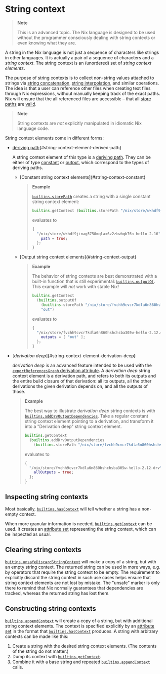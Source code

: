 # String context

> **Note**
>
> This is an advanced topic.
> The Nix language is designed to be used without the programmer consciously dealing with string contexts or even knowing what they are.

A string in the Nix language is not just a sequence of characters like strings in other languages.
It is actually a pair of a sequence of characters and a *string context*.
The string context is an (unordered) set of *string context elements*.

The purpose of string contexts is to collect non-string values attached to strings via
[string concatenation](./operators.md#string-concatenation),
[string interpolation](./string-interpolation.md),
and similar operations.
The idea is that a user can reference other files when creating text files through Nix expressions, without manually keeping track of the exact paths.
Nix will ensure that the all referenced files are accessible – that all [store paths](@docroot@/glossary.md#gloss-store-path) are [valid](@docroot@/glossary.md#gloss-validitiy).

> **Note**
>
> String contexts are *not* explicitly manipulated in idiomatic Nix language code.

String context elements come in different forms:

- [deriving path]{#string-context-element-derived-path}

  A string context element of this type is a [deriving path](@docroot@/glossary.md#gloss-deriving-path).
  They can be either of type [constant](#string-context-constant) or [output](#string-context-output), which correspond to the types of deriving paths.

  - [Constant string context elements]{#string-context-constant}

    > **Example**
    >
    > [`builtins.storePath`] creates a string with a single constant string context element:
    >
    > ```nix
    > builtins.getContext (builtins.storePath "/nix/store/wkhdf9jinag5750mqlax6z2zbwhqb76n-hello-2.10")
    > ```
    > evaluates to
    > ```nix
    > {
    >   "/nix/store/wkhdf9jinag5750mqlax6z2zbwhqb76n-hello-2.10" = {
    >     path = true;
    >   };
    > }
    > ```

    [deriving path]: @docroot@/glossary.md#gloss-deriving-path
    [store path]: @docroot@/glossary.md#gloss-store-path
    [`builtins.storePath`]: ./builtins.md#builtins-storePath

  - [Output string context elements]{#string-context-output}

    > **Example**
    >
    > The behavior of string contexts are best demonstrated with a built-in function that is still experimental: [`builtins.outputOf`].
    > This example will *not* work with stable Nix!
    >
    > ```nix
    > builtins.getContext
    >   (builtins.outputOf
    >     (builtins.storePath "/nix/store/fvchh9cvcr7kdla6n860hshchsba305w-hello-2.12.drv")
    >     "out")
    > ```
    > evaluates to
    > ```nix
    > {
    >   "/nix/store/fvchh9cvcr7kdla6n860hshchsba305w-hello-2.12.drv" = {
    >     outputs = [ "out" ];
    >   };
    > }
    > ```

    [`builtins.outputOf`]: ./builtins.md#builtins-outputOf

- [*derivation deep*]{#string-context-element-derivation-deep}

  *derivation deep* is an advanced feature intended to be used with the
  [`exportReferencesGraph` derivation attribute](./advanced-attributes.html#adv-attr-exportReferencesGraph).
  A *derivation deep* string context element is a derivation path, and refers to both its outputs and the entire build closure of that derivation:
  all its outputs, all the other derivations the given derivation depends on, and all the outputs of those.

  > **Example**
  >
  > The best way to illustrate *derivation deep* string contexts is with [`builtins.addDrvOutputDependencies`].
  > Take a regular constant string context element pointing to a derivation, and transform it into a "Derivation deep" string context element.
  >
  > ```nix
  > builtins.getContext
  >   (builtins.addDrvOutputDependencies
  >     (builtins.storePath "/nix/store/fvchh9cvcr7kdla6n860hshchsba305w-hello-2.12.drv"))
  > ```
  > evaluates to
  > ```nix
  > {
  >   "/nix/store/fvchh9cvcr7kdla6n860hshchsba305w-hello-2.12.drv" = {
  >     allOutputs = true;
  >   };
  > }
  > ```

  [`builtins.addDrvOutputDependencies`]: ./builtins.md#builtins-addDrvOutputDependencies
  [`builtins.unsafeDiscardOutputDependency`]: ./builtins.md#builtins-unsafeDiscardOutputDependency

## Inspecting string contexts

Most basically, [`builtins.hasContext`] will tell whether a string has a non-empty context.

When more granular information is needed, [`builtins.getContext`] can be used.
It creates an [attribute set] representing the string context, which can be inspected as usual.

[`builtins.hasContext`]: ./builtins.md#builtins-hasContext
[`builtins.getContext`]: ./builtins.md#builtins-getContext
[attribute set]: ./types.md#attribute-set

## Clearing string contexts

[`buitins.unsafeDiscardStringContext`](./builtins.md#builtins-unsafeDiscardStringContext) will make a copy of a string, but with an empty string context.
The returned string can be used in more ways, e.g. by operators that require the string context to be empty.
The requirement to explicitly discard the string context in such use cases helps ensure that string context elements are not lost by mistake.
The "unsafe" marker is only there to remind that Nix normally guarantees that dependencies are tracked, whereas the returned string has lost them.

## Constructing string contexts

[`builtins.appendContext`] will create a copy of a string, but with additional string context elements.
The context is specified explicitly by an [attribute set] in the format that [`builtins.hasContext`] produces.
A string with arbitrary contexts can be made like this:

1. Create a string with the desired string context elements.
   (The contents of the string do not matter.)
2. Dump its context with [`builtins.getContext`].
3. Combine it with a base string and repeated [`builtins.appendContext`] calls.

[`builtins.appendContext`]: ./builtins.md#builtins-appendContext
